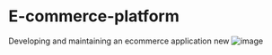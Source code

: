 # E-commerce-platform
Developing and maintaining an ecommerce application
new
![image](https://github.com/user-attachments/assets/f5c4822c-e72a-4f90-8d18-0bc8462ec5d2)

